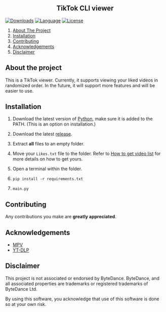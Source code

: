 <h2 align="center"> TikTok CLI viewer</h2>

[![Downloads][downloads-shield]][downloads-url]
[![Language][language-shield]][language-url]
[![License][license-shield]][license-url]

<ol>
    <li><a href="#about-the-project">About The Project</a></li>
    <li><a href="#installation">Installation</a></li>
    <li><a href="#contributing">Contributing</a></li>
    <li><a href="#acknowledgements">Acknowledgements</a></li>
    <li><a href="#disclaimer">Disclaimer</a></li>
</ol>

## About the project
This is a TikTok viewer. Currently, it supports viewing your liked videos in randomized order. In the future, it will support more features and will be easier to use.

## Installation

1) Download the latest version of [Python](https://www.python.org/downloads/), make sure it is added to the PATH. (This is an option on installation.) 

2) Download the latest [release](https://github.com/nanometer5088/CLI-TikTok/releases).

3) Extract **all** files to an empty folder.

4) Move your `Likes.txt` file to the folder. Refer to [How to get video list](https://github.com/nanometer5088/CLI-TikTok/blob/main/docs/HowToGetVideoList.md) for more details on how to get yours.

5) Open a terminal within the folder.

6) `pip install -r requirements.txt`

6) `main.py`

## Contributing

Any contributions you make are **greatly appreciated**.

## Acknowledgements

- [MPV](https://mpv.io/)
- [YT-DLP](https://github.com/yt-dlp/yt-dlp)

## Disclaimer
This project is not associated or endorsed by ByteDance. ByteDance, and all associated properties are trademarks or registered trademarks of ByteDance Ltd.

By using this software, you acknowledge that use of this software is done so at your own risk.



[downloads-shield]: https://img.shields.io/github/downloads/nanometer5088/CLI-TikTok/total?style=for-the-badge&logo=github
[downloads-url]: https://github.com/nanometer5088/CLI-TikTok/releases/latest

[language-shield]: https://img.shields.io/github/languages/top/nanometer5088/CLI-TikTok?logo=python&logoColor=yellow&style=for-the-badge
[language-url]: https://www.python.org/

[license-shield]: https://img.shields.io/github/license/nanometer5088/CLI-TikTok?style=for-the-badge
[license-url]: https://github.com/nanometer5088/CLI-TikTok/blob/main/LICENSE